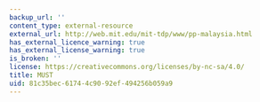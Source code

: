 ```yaml
---
backup_url: ''
content_type: external-resource
external_url: http://web.mit.edu/mit-tdp/www/pp-malaysia.html
has_external_licence_warning: true
has_external_license_warning: true
is_broken: ''
license: https://creativecommons.org/licenses/by-nc-sa/4.0/
title: MUST
uid: 81c35bec-6174-4c90-92ef-494256b059a9
---
```

